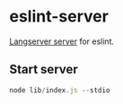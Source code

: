 # eslint-server

[Langserver server](https://microsoft.github.io/language-server-protocol/specification) for eslint.

## Start server

``` js
node lib/index.js --stdio
```

